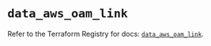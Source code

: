 # `data_aws_oam_link`

Refer to the Terraform Registry for docs: [`data_aws_oam_link`](https://registry.terraform.io/providers/hashicorp/aws/6.10.0/docs/data-sources/oam_link).
